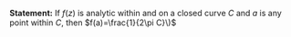 **Statement:** If $f(z)$ is analytic within and on a closed curve $C$ and $a$ is any point within $C$, then
$f(a)=\frac{1}{2\pi C}\)$